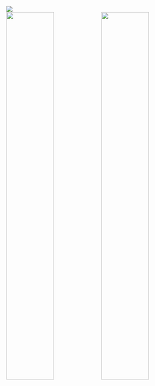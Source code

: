 ![](https://visitor-badge.laobi.icu/badge?page_id=pudidev&format=true)
<br>
<img width="50%" src="https://github-readme-streak-stats.herokuapp.com/?user=pudidev&theme=black-ice&hide_border=true&stroke=0000&background=0D1117"><img width="50%" src="https://github-readme-stats.vercel.app/api?username=pudidev&show_icons=true&count_private=true&theme=react&hide_border=true&bg_color=0D1117">
